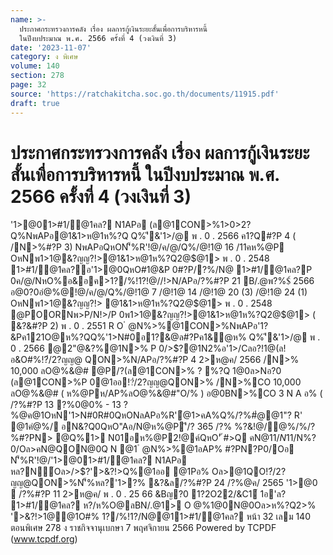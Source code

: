 ```yaml
---
name: >-
  ประกาศกระทรวงการคลัง เรื่อง ผลการกู้เงินระยะสั้นเพื่อการบริหารหนี้
  ในปีงบประมาณ พ.ศ. 2566 ครั้งที่ 4 (วงเงินที่ 3)
date: '2023-11-07'
category: ง พิเศษ
volume: 140
section: 278
page: 32
source: 'https://ratchakitcha.soc.go.th/documents/11915.pdf'
draft: true
---
```


# ประกาศกระทรวงการคลัง เรื่อง ผลการกู้เงินระยะสั้นเพื่อการบริหารหนี้ ในปีงบประมาณ พ.ศ. 2566 ครั้งที่ 4 (วงเงินที่ 3)

'1>@01>#1/@1คล? N1APอ (ล@1CON>%1>0>2?Q%NพAPอ@1&1>ห@1ห%?Q Q%'ี&'1>/@ พ . 0 . 2566 ค1?Q#?P 4 ( /N>%#?P 3) NพAPอQหON'็%R'!@/ค/@/Q%/@!1@ 16 /11คห%@P OหNพ1>1@&?ญญ?!>@1&1>ห@1ห%?Q2@$@1> พ . 0 . 2548 1>#1/@1คล?อ'1>@0QหO#1@&P 0#?P/?%/N@ 1>#1/@1คล?P 0ค/@/NหO%อ&อค>1?/%!1?!@//!>N/APอ/?%#?P 21 B/.@พ?%$์ 2566 อ@0?0อํ@%@!@/ค/@/Q%/@!1@ 7 /@!1@ 14 /@!1@ 20 (3) /@!1@ 24 (1) OหNพ1>1@&?ญญ?!> @1&1>ห@1ห%?Q2@$@1> พ . 0 . 2548 @POORNพ>P/N!>/P 0พ1>1@&?ญญ?!>@1&1>ห@1ห%?Q2@$@1> ( &?&#?P 2) พ . 0 . 2551 R O ํ @N%>%@1CON>%NพAPอ'1?&Pค121O@ห%?QQ%'1>N#0อ1?&@ล#?Pค1&ํ@ห% Q%'ี&'1>/@ พ . 0 . 2566 @2"@&?%@1N>% P 0/>$?@1N2%อ'1>/Cลอ?!1@(ล!อ&O#%!?๋/2?ญญ@ QON>%N/APอ/?%#?P 4 2>ห@ค/ 2566 /N>% 10,000 ลO@%&@# @P/?(ล@1CON>% ? %?Q 1@0ล>Nอ?0 (ล@1CON>%P 0@1ออ!?๋/2?ญญ@QON>% /N>%CO 10,000 ลO@%&@# ( ห%@Pห/AP%ลO@%&@#"O/% ) อ@0BN>%CO 3 N A อ% ( /?%#?P 13 ?%0@0% - 13 $?%/@ค/ 2566) @1N&>N>%CO N&>N>%CO#?Qํ@%/%Q%/?%#?P 13 ?%0@0% 2566 อ?!1@ อN&?Q0 อ?!1@ อN&?Q0ค#?P1Oอ0ล> 2.298 !Nอ'ี @1ํ@1> อN&?Q0 ํ@1> อN&?Q0พ1Oอ/คA%!O%N>%CO ห@/?%ค1&ํ@ห% ํ@1>คA%!O%N>%CO!1?&/?%ห0B !@/'1>@0$%@ค@1OหN'1>N#0R#0QหONลAPอ%R'ํ@1>คA%Q%/?%#ํ@@1"? R' @1คํ@%/ อN&?Q0QหO"Aอ/N@ห%@P'ี/? 365 /?% %?&!@/ํ@%/%/?%#?PN> @Q%1> N01อห%@P2!@ค์QหO'ั #>Q คN@$11/N%?0/N>%CO R/N/?คN@$11/N%?0/Oล>คN@QON@0Q N @1 ํ @N%>%@1อAP% #?PN?P0/Oอ N'็%R'!@/'1>@01>#1/@1คล? N1APอ หล?N์Oล>/>$?'>&?!>Q%@1ออ @1Pอ% Oล>@1QO!?๋/2?ญญ@QON>%N'็%หล?'1>?% &?&ล/?%#?P 24 /?%@ค/ 2565 '1>@0  /?%#?P 11 2>ห@ค/ พ . 0 . 25 66 &Bญ?0 1?2O22/&C1์ 1อ'ล? 1>#1/@1คล? ห?/ห%O@ลBN/.@1> O @%1@0N@0Oล>ห%?Q2>% '>&?!>1@@1O#% 1?/%!1?/N@@11>#1/@1คล? หน้า 32 เลม 140 ตอนพิเศษ 278 ง ราชกิจจานุเบกษา 7 พฤศจิกายน 2566 Powered by TCPDF (www.tcpdf.org)

